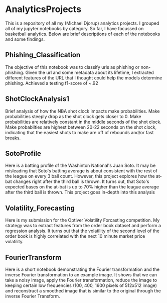 # AnalyticsProjects
This is a repository of all my (Michael Djorup) analytics projects. I grouped all of my jupyter notebooks by category. So far, I have focussed on basketball analytics. Below are brief descriptions of each of the notebooks and some findings.


## Phishing_Classification
The objective of this notebook was to classify urls as phishing or non-phishing. Given the url and some metadata about its lifetime, I extracted different features of the URL that I thought could help the models determine phishing. Achieved a testing f1-score of ~.92

## ShotClockAnalysis1
Brief analysis of how the NBA shot clock impacts make probabilities. Make probabilities steeply drop as the shot clock gets closer to 0. Make probabilities are relatively constant in the middle seconds of the shot clock. Make probabilties are highest between 20-22 seconds on the shot clock, indicating that the easiest shots to make are off of rebounds and/or fast breaks.

## SotoProfile
Here is a batting profile of the Washinton National's Juan Soto. It may be misleading that Soto's batting average is about consistent with the rest of the league on every 3 ball count. However, this project explores how the at-bat changes right after the third ball is thrown. It turns out, that Soto's expected bases on the at-bat is up to 70% higher than the league average after the third ball is thrown. This project goes in-depth into this analysis

## Volatility_Forecasting
Here is my submission for the Optiver Volatility Forcasting competition. My strategy was to extract features from the order book dataset and perform a regression analysis. It turns out that the volatility of the second level of the order book is highly correlated with the next 10 minute market price volatility.

## FourierTransform
Here is a short notebook demonstrating the Fourier transformation and the inverse Fourier transformation to an example image. It shows that we can take a noisy image, apply the Fourier transformation, reduce the image to keeping certain low frequencies (100, 400, 1600 pixels of 512x512 image) and reconstruct a smoothed image that is similar to the original through the inverse Fourier Transform. 

